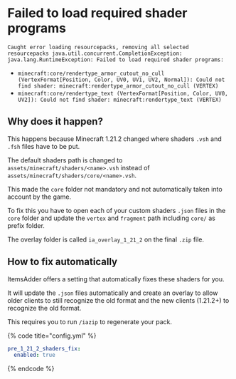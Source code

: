 # Failed to load required shader programs

`Caught error loading resourcepacks, removing all selected resourcepacks java.util.concurrent.CompletionException: java.lang.RuntimeException: Failed to load required shader programs:`

* `minecraft:core/rendertype_armor_cutout_no_cull (VertexFormat[Position, Color, UV0, UV1, UV2, Normal]): Could not find shader: minecraft:rendertype_armor_cutout_no_cull (VERTEX)`
* `minecraft:core/rendertype_text (VertexFormat[Position, Color, UV0, UV2]): Could not find shader: minecraft:rendertype_text (VERTEX)`

## Why does it happen?

This happens because Minecraft 1.21.2 changed where shaders `.vsh` and `.fsh` files have to be put.

The default shaders path is changed to `assets/minecraft/shaders/<name>.vsh` instead of `assets/minecraft/shaders/core/<name>.vsh`.

This made the `core` folder not mandatory and not automatically taken into account by the game.

To fix this you have to open each of your custom shaders `.json` files in the `core` folder and update the `vertex` and `fragment` path including `core/` as prefix folder.

The overlay folder is called `ia_overlay_1_21_2` on the final `.zip` file.

## How to fix automatically

ItemsAdder offers a setting that automatically fixes these shaders for you.

It will update the `.json` files automatically and create an overlay to allow older clients to still recognize the old format and the new clients (1.21.2+) to recognize the old format.

This requires you to run `/iazip` to regenerate your pack.

{% code title="config.yml" %}
```yaml
pre_1_21_2_shaders_fix:
  enabled: true
```
{% endcode %}
